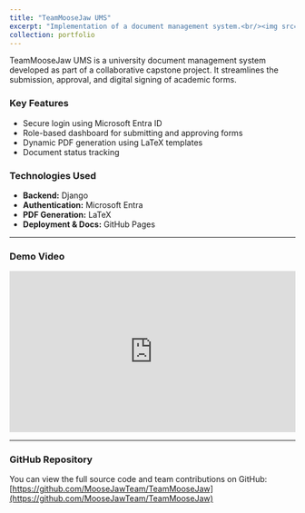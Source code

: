 ```yaml
---
title: "TeamMooseJaw UMS"
excerpt: "Implementation of a document management system.<br/><img src='/images/umsthumbnail.png'>"
collection: portfolio
---
```



TeamMooseJaw UMS is a university document management system developed as part of a collaborative capstone project. It streamlines the submission, approval, and digital signing of academic forms.

### Key Features

- Secure login using Microsoft Entra ID
- Role-based dashboard for submitting and approving forms
- Dynamic PDF generation using LaTeX templates
- Document status tracking

### Technologies Used

- **Backend:** Django  
- **Authentication:** Microsoft Entra  
- **PDF Generation:** LaTeX  
- **Deployment & Docs:** GitHub Pages

---

### Demo Video

<div style="position:relative;padding-bottom:56.25%;height:0;overflow:hidden;">
  <iframe src="https://www.youtube.com/embed/X7w3MFRCo5s" 
          frameborder="0" 
          style="position:absolute;top:0;left:0;width:100%;height:100%;" 
          allowfullscreen>
  </iframe>
</div>

---

### GitHub Repository

You can view the full source code and team contributions on GitHub:  
[https://github.com/MooseJawTeam/TeamMooseJaw](https://github.com/MooseJawTeam/TeamMooseJaw)
